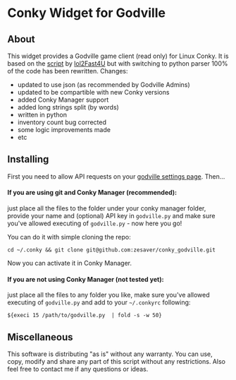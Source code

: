 Conky Widget for Godville
=========================

About
-----

This widget provides a Godville game client (read only) for Linux Conky. It is based on the [script](http://godville.net/forums/show_topic/257) by [lol2Fast4U](http://godville.net/gods/lol2Fast4U) but with switching to python parser 100% of the code has been rewritten.
Changes:
- updated to use json (as recommended by Godville Admins)
- updated to be compartible with new Conky versions
- added Conky Manager support
- added long strings split (by words)
- written in python
- inventory count bug corrected
- some logic improvements made
- etc

Installing
----------

First you need to allow API requests on your [godville settings page](http://godville.net/user/profile). Then...

#### If you are using git and Conky Manager (recommended):

just place all the files to the folder under your conky manager folder, provide your name and (optional) API key in `godville.py` and make sure you've allowed executing of `godville.py` - now here you go!

You can do it with simple cloning the repo:

    cd ~/.conky && git clone git@github.com:zesaver/conky_godville.git

Now you can activate it in Conky Manager.

#### If you are not using Conky Manager (not tested yet):

just place all the files to any folder you like, make sure you've allowed executing of `godville.py` and add to your `~/.conkyrc` following:

    ${execi 15 /path/to/godville.py  | fold -s -w 50}


Miscellaneous
-------------

This software is distributing "as is" without any warranty. You can use, copy, modify and share any part of this script without any restrictions. Also feel free to contact me if any questions or ideas.
